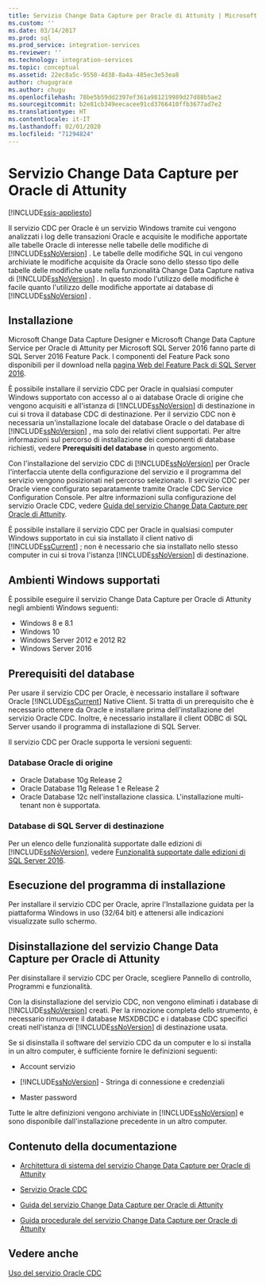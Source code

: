 ```yaml
---
title: Servizio Change Data Capture per Oracle di Attunity | Microsoft Docs
ms.custom: ''
ms.date: 03/14/2017
ms.prod: sql
ms.prod_service: integration-services
ms.reviewer: ''
ms.technology: integration-services
ms.topic: conceptual
ms.assetid: 22ec8a5c-9550-4d38-8a4a-485ec3e53ea8
author: chugugrace
ms.author: chugu
ms.openlocfilehash: 78be5b59dd2397ef361a981219989d27d88b5ae2
ms.sourcegitcommit: b2e81cb349eecacee91cd3766410ffb3677ad7e2
ms.translationtype: HT
ms.contentlocale: it-IT
ms.lasthandoff: 02/01/2020
ms.locfileid: "71294824"
---
```

# <a name="change-data-capture-service-for-oracle-by-attunity"></a>Servizio Change Data Capture per Oracle di Attunity

[!INCLUDE[ssis-appliesto](../../includes/ssis-appliesto-ssvrpluslinux-asdb-asdw-xxx.md)]


  Il servizio CDC per Oracle è un servizio Windows tramite cui vengono analizzati i log delle transazioni Oracle e acquisite le modifiche apportate alle tabelle Oracle di interesse nelle tabelle delle modifiche di [!INCLUDE[ssNoVersion](../../includes/ssnoversion-md.md)] . Le tabelle delle modifiche SQL in cui vengono archiviate le modifiche acquisite da Oracle sono dello stesso tipo delle tabelle delle modifiche usate nella funzionalità Change Data Capture nativa di [!INCLUDE[ssNoVersion](../../includes/ssnoversion-md.md)] . In questo modo l'utilizzo delle modifiche è facile quanto l'utilizzo delle modifiche apportate ai database di [!INCLUDE[ssNoVersion](../../includes/ssnoversion-md.md)] .  
  
## <a name="installation"></a>Installazione  

Microsoft Change Data Capture Designer e Microsoft Change Data Capture Service per Oracle di Attunity per Microsoft SQL Server 2016 fanno parte di SQL Server 2016 Feature Pack. I componenti del Feature Pack sono disponibili per il download nella [pagina Web del Feature Pack di SQL Server 2016](https://go.microsoft.com/fwlink/?LinkId=746297).
  
 È possibile installare il servizio CDC per Oracle in qualsiasi computer Windows supportato con accesso al o ai database Oracle di origine che vengono acquisiti e all'istanza di [!INCLUDE[ssNoVersion](../../includes/ssnoversion-md.md)] di destinazione in cui si trova il database CDC di destinazione. Per il servizio CDC non è necessaria un'installazione locale del database Oracle o del database di [!INCLUDE[ssNoVersion](../../includes/ssnoversion-md.md)] , ma solo dei relativi client supportati. Per altre informazioni sul percorso di installazione dei componenti di database richiesti, vedere **Prerequisiti del database** in questo argomento.  
  
 Con l'installazione del servizio CDC di [!INCLUDE[ssNoVersion](../../includes/ssnoversion-md.md)] per Oracle l'interfaccia utente della configurazione del servizio e il programma del servizio vengono posizionati nel percorso selezionato. Il servizio CDC per Oracle viene configurato separatamente tramite Oracle CDC Service Configuration Console. Per altre informazioni sulla configurazione del servizio Oracle CDC, vedere [Guida del servizio Change Data Capture per Oracle di Attunity](../../integration-services/change-data-capture/change-data-capture-service-for-oracle-by-attunity-f1-help.md).  
  
 È possibile installare il servizio CDC per Oracle in qualsiasi computer Windows supportato in cui sia installato il client nativo di [!INCLUDE[ssCurrent](../../includes/sscurrent-md.md)] ; non è necessario che sia installato nello stesso computer in cui si trova l'istanza [!INCLUDE[ssNoVersion](../../includes/ssnoversion-md.md)] di destinazione.  
  
## <a name="supported-windows-environments"></a>Ambienti Windows supportati  
 È possibile eseguire il servizio Change Data Capture per Oracle di Attunity negli ambienti Windows seguenti:  
  
-   Windows 8 e 8.1  
-   Windows 10  
-   Windows Server 2012 e 2012 R2
-   Windows Server 2016
  
## <a name="database-prerequisites"></a>Prerequisiti del database  
 Per usare il servizio CDC per Oracle, è necessario installare il software Oracle [!INCLUDE[ssCurrent](../../includes/sscurrent-md.md)] Native Client. Si tratta di un prerequisito che è necessario ottenere da Oracle e installare prima dell'installazione del servizio Oracle CDC. Inoltre, è necessario installare il client ODBC di SQL Server usando il programma di installazione di SQL Server.  
  
 Il servizio CDC per Oracle supporta le versioni seguenti:  
  
### <a name="source-oracle-database"></a>Database Oracle di origine  
  
-   Oracle Database 10g Release 2
-   Oracle Database 11g Release 1 e Release 2
-   Oracle Database 12c nell'installazione classica. L'installazione multi-tenant non è supportata.  
  
### <a name="target-sql-server-database"></a>Database di SQL Server di destinazione  
 Per un elenco delle funzionalità supportate dalle edizioni di [!INCLUDE[ssNoVersion](../../includes/ssnoversion-md.md)], vedere [Funzionalità supportate dalle edizioni di SQL Server 2016](~/sql-server/editions-and-supported-features-for-sql-server-2016.md).  
  
## <a name="running-the-installation-program"></a>Esecuzione del programma di installazione  
 Per installare il servizio CDC per Oracle, aprire l'Installazione guidata per la piattaforma Windows in uso (32/64 bit) e attenersi alle indicazioni visualizzate sullo schermo.  
  
## <a name="uninstalling-change-data-capture-service-for-oracle-by-attunity"></a>Disinstallazione del servizio Change Data Capture per Oracle di Attunity  
 Per disinstallare il servizio CDC per Oracle, scegliere Pannello di controllo, Programmi e funzionalità.  
  
 Con la disinstallazione del servizio CDC, non vengono eliminati i database di [!INCLUDE[ssNoVersion](../../includes/ssnoversion-md.md)] creati. Per la rimozione completa dello strumento, è necessario rimuovere il database MSXDBCDC e i database CDC specifici creati nell'istanza di [!INCLUDE[ssNoVersion](../../includes/ssnoversion-md.md)] di destinazione usata.  
  
 Se si disinstalla il software del servizio CDC da un computer e lo si installa in un altro computer, è sufficiente fornire le definizioni seguenti:  
  
-   Account servizio  
  
-   [!INCLUDE[ssNoVersion](../../includes/ssnoversion-md.md)] - Stringa di connessione e credenziali  
  
-   Master password  
  
 Tutte le altre definizioni vengono archiviate in [!INCLUDE[ssNoVersion](../../includes/ssnoversion-md.md)] e sono disponibile dall'installazione precedente in un altro computer.  
  
## <a name="in-this-documentation"></a>Contenuto della documentazione  
  
-   [Architettura di sistema del servizio Change Data Capture per Oracle di Attunity](../../integration-services/change-data-capture/change-data-capture-service-for-oracle-by-attunity-system-architecture.md)  
  
-   [Servizio Oracle CDC](../../integration-services/change-data-capture/the-oracle-cdc-service.md)  
  
-   [Guida del servizio Change Data Capture per Oracle di Attunity](../../integration-services/change-data-capture/change-data-capture-service-for-oracle-by-attunity-f1-help.md)  
  
-   [Guida procedurale del servizio Change Data Capture per Oracle di Attunity](../../integration-services/change-data-capture/change-data-capture-service-for-oracle-by-attunity-how-to-guide.md)  
  
## <a name="see-also"></a>Vedere anche  
 [Uso del servizio Oracle CDC](../../integration-services/change-data-capture/working-with-the-oracle-cdc-service.md)  
  
  
